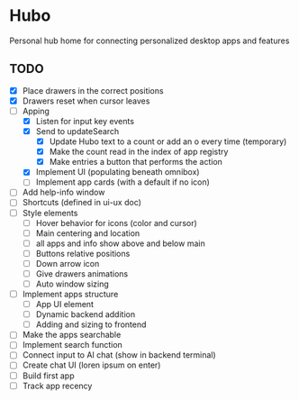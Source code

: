 # Hubo

Personal hub home for connecting personalized desktop apps and features

## TODO

- [x] Place drawers in the correct positions
- [x] Drawers reset when cursor leaves
- [ ] Apping
    - [x] Listen for input key events
    - [x] Send to updateSearch
        - [x] Update Hubo text to a count or add an o every time (temporary)
        - [x] Make the count read in the index of app registry
        - [x] Make entries a button that performs the action
    - [x] Implement UI (populating beneath omnibox)
    - [ ] Implement app cards (with a default if no icon)
- [ ] Add help-info window
- [ ] Shortcuts (defined in ui-ux doc)
- [ ] Style elements
    - [ ] Hover behavior for icons (color and cursor)
    - [ ] Main centering and location
    - [ ] all apps and info show above and below main
    - [ ] Buttons relative positions
    - [ ] Down arrow icon
    - [ ] Give drawers animations
    - [ ] Auto window sizing
- [ ] Implement apps structure
    - [ ] App UI element
    - [ ] Dynamic backend addition
    - [ ] Adding and sizing to frontend
- [ ] Make the apps searchable
- [ ] Implement search function
- [ ] Connect input to AI chat (show in backend terminal)
- [ ] Create chat UI (loren ipsum on enter)
- [ ] Build first app
- [ ] Track app recency